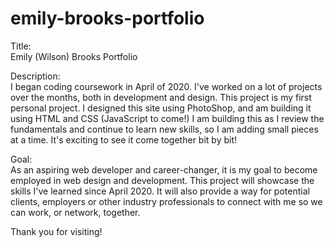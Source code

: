 # emily-brooks-portfolio

Title:<br>
Emily (Wilson) Brooks Portfolio

Description:<br>
I began coding coursework in April of 2020. I've worked on a lot of projects over the months, both in development and design. 
This project is my first personal project. I designed this site using PhotoShop, and am building it using HTML and CSS (JavaScript to come!)
I am building this as I review the fundamentals and continue to learn new skills, so I am adding small 
pieces at a time. It's exciting to see it come together bit by bit!

Goal:<br>
As an aspiring web developer and career-changer, it is my goal to become employed in web design and development. This 
project will showcase the skills I've learned since April 2020. It will also provide a way for potential clients,
employers or other industry professionals to connect with me so we can work, or network, together. 

Thank you for visiting!  
